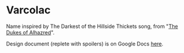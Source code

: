 # Varcolac

Name inspired by The Darkest of the Hillside Thickets song, from
"[The Dukes of Alhazred](https://thedarkestofthehillsidethickets.bandcamp.com/album/the-dukes-of-alhazred)".

Design document (replete with spoilers) is on Google Docs [here](https://docs.google.com/document/d/1FbJg4JJKxALa_WAx8lreUbtASZZVyt_SeGiLzEjeIKs/).
